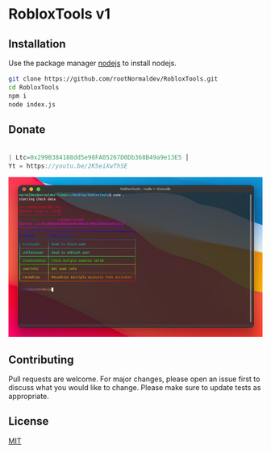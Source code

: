 # RobloxTools v1

## Installation

Use the package manager [nodejs](https://nodejs.org/en/) to install nodejs.

```bash
git clone https://github.com/rootNormaldev/RobloxTools.git
cd RobloxTools
npm i
node index.js
```
## Donate

```javascript

| Ltc=0x299B384188dd5e98FA05267D0Db368B49a9e13E5 │
Yt = https://youtu.be/2K5eiXwThSE

```
![image description](https://github.com/rootNormaldev/RobloxTools/blob/main/Screenshot_20221019_230503.png?raw=true)
## Contributing
Pull requests are welcome. For major changes, please open an issue first to discuss what you would like to change.
Please make sure to update tests as appropriate.

## License
[MIT](https://choosealicense.com/licenses/mit/)
